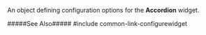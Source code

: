 
<!--shortDescription-->
An object defining configuration options for the **Accordion** widget.
<!--/shortDescription-->

<!--fullDescription-->
#####See Also#####
#include common-link-configurewidget
<!--/fullDescription-->